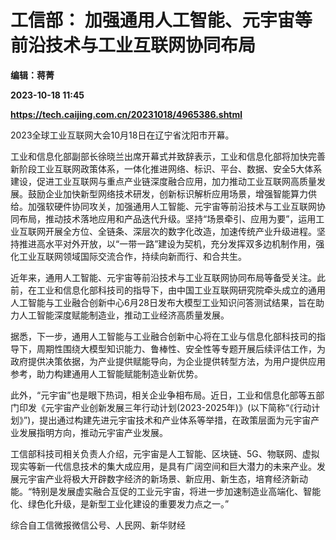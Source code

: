 # 工信部： 加强通用人工智能、元宇宙等前沿技术与工业互联网协同布局
**编辑：蒋菁**

**2023-10-18 11:45**

**https://tech.caijing.com.cn/20231018/4965386.shtml**

2023全球工业互联网大会10月18日在辽宁省沈阳市开幕。

工业和信息化部副部长徐晓兰出席开幕式并致辞表示，工业和信息化部将加快完善新阶段工业互联网政策体系，一体化推进网络、标识、平台、数据、安全5大体系建设，促进工业互联网与重点产业链深度融合应用，加力推动工业互联网高质量发展。鼓励企业加快新型网络技术研发，创新标识解析应用场景，增强智能算力供给。加强软硬件协同攻关，加强通用人工智能、元宇宙等前沿技术与工业互联网协同布局，推动技术落地应用和产品迭代升级。坚持“场景牵引、应用为要”，运用工业互联网开展全方位、全链条、深层次的数字化改造，加速传统产业升级进程。坚持推进高水平对外开放，以“一带一路”建设为契机，充分发挥双多边机制作用，强化工业互联网领域国际交流合作，持续向新而行、和合共生。

近年来，通用人工智能、元宇宙等前沿技术与工业互联网协同布局等备受关注。此前，在工业和信息化部科技司的指导下，由中国工业互联网研究院牵头成立的通用人工智能与工业融合创新中心6月28日发布大模型工业知识问答测试结果，旨在助力人工智能深度赋能制造业，推动工业经济高质量发展。

据悉，下一步，通用人工智能与工业融合创新中心将在工业与信息化部科技司的指导下，周期性围绕大模型知识能力、鲁棒性、安全性等专题开展后续评估工作，为政府提供决策依据，为产业提供赋能导向，为企业提供转型方法，为用户提供应用参考，助力构建通用人工智能赋能制造业新优势。

此外，“元宇宙”也是眼下热词，相关企业争相布局。近日，工业和信息化部等五部门印发《元宇宙产业创新发展三年行动计划(2023-2025年)》(以下简称“《行动计划》”)，提出通过构建先进元宇宙技术和产业体系等举措，在政策层面为元宇宙产业发展指明方向，推动元宇宙产业发展。

工信部科技司相关负责人介绍，元宇宙是人工智能、区块链、5G、物联网、虚拟现实等新一代信息技术的集大成应用，是具有广阔空间和巨大潜力的未来产业。发展元宇宙产业将极大开辟数字经济的新场景、新应用、新生态，培育经济新动能。“特别是发展虚实融合互促的工业元宇宙，将进一步加速制造业高端化、智能化、绿色化升级，是新型工业化建设的重要发力点之一。”

综合自工信微报微信公号、人民网、新华财经
